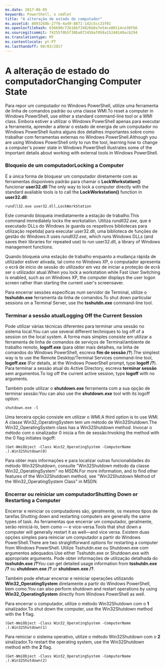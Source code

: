 ```yaml
---
ms.date: 2017-06-05
keywords: PowerShell, o cmdlet
title: "A alteração de estado do computador"
ms.assetid: 8093268b-27f8-4a49-8871-142c5cc33f01
ms.openlocfilehash: 636690c72b16bf19826b0a7e54ce00114ce30fb6
ms.sourcegitcommit: 74255f0b5f386a072458af058a15240140acb294
ms.translationtype: MT
ms.contentlocale: pt-PT
ms.lasthandoff: 08/03/2017
---
```

# <a name="changing-computer-state"></a><span data-ttu-id="fe6de-103">A alteração de estado do computador</span><span class="sxs-lookup"><span data-stu-id="fe6de-103">Changing Computer State</span></span>
<span data-ttu-id="fe6de-104">Para repor um computador no Windows PowerShell, utilize uma ferramenta de linha de comandos padrão ou uma classe WMI.</span><span class="sxs-lookup"><span data-stu-id="fe6de-104">To reset a computer in Windows PowerShell, use either a standard command-line tool or a WMI class.</span></span> <span data-ttu-id="fe6de-105">Embora estiver a utilizar o Windows PowerShell apenas para executar a ferramenta, aprender a alterar o estado de energia de um computador no Windows PowerShell ilustra alguns dos detalhes importantes sobre como trabalhar com ferramentas externas no Windows PowerShell.</span><span class="sxs-lookup"><span data-stu-id="fe6de-105">Although you are using Windows PowerShell only to run the tool, learning how to change a computer's power state in Windows PowerShell illustrates some of the important details about working with external tools in Windows PowerShell.</span></span>

### <a name="locking-a-computer"></a><span data-ttu-id="fe6de-106">Bloqueio de um computador</span><span class="sxs-lookup"><span data-stu-id="fe6de-106">Locking a Computer</span></span>
<span data-ttu-id="fe6de-107">É a única forma de bloquear um computador diretamente com as ferramentas disponíveis padrão para chamar o **LockWorkstation()** funcionar **user32.dll**:</span><span class="sxs-lookup"><span data-stu-id="fe6de-107">The only way to lock a computer directly with the standard available tools is to call the **LockWorkstation()** function in **user32.dll**:</span></span>

```
rundll32.exe user32.dll,LockWorkStation
```

<span data-ttu-id="fe6de-108">Este comando bloqueia imediatamente a estação de trabalho.</span><span class="sxs-lookup"><span data-stu-id="fe6de-108">This command immediately locks the workstation.</span></span> <span data-ttu-id="fe6de-109">Utiliza *rundll32.exe*, que é executado DLLs do Windows (e guarda os respetivos bibliotecas para utilização repetida) para executar user32.dll, uma biblioteca de funções de gestão do Windows.</span><span class="sxs-lookup"><span data-stu-id="fe6de-109">It uses *rundll32.exe*, which runs Windows DLLs (and saves their libraries for repeated use) to run user32.dll, a library of Windows management functions.</span></span>

<span data-ttu-id="fe6de-110">Quando bloqueia uma estação de trabalho enquanto a mudança rápida de utilizador estiver ativada, tal como no Windows XP, o computador apresenta o ecrã de início de sessão do utilizador em vez de iniciar a proteção de ecrã ser o utilizador atual.</span><span class="sxs-lookup"><span data-stu-id="fe6de-110">When you lock a workstation while Fast User Switching is enabled, such as on Windows XP, the computer displays the user logon screen rather than starting the current user's screensaver.</span></span>

<span data-ttu-id="fe6de-111">Para encerrar sessões específicas num servidor de Terminal, utilize o **tsshutdn.exe** ferramenta da linha de comandos.</span><span class="sxs-lookup"><span data-stu-id="fe6de-111">To shut down particular sessions on a Terminal Server, use the **tsshutdn.exe** command-line tool.</span></span>

### <a name="logging-off-the-current-session"></a><span data-ttu-id="fe6de-112">Terminar a sessão atual</span><span class="sxs-lookup"><span data-stu-id="fe6de-112">Logging Off the Current Session</span></span>
<span data-ttu-id="fe6de-113">Pode utilizar várias técnicas diferentes para terminar uma sessão no sistema local.</span><span class="sxs-lookup"><span data-stu-id="fe6de-113">You can use several different techniques to log off of a session on the local system.</span></span> <span data-ttu-id="fe6de-114">A forma mais simples consiste em utilizar a ferramenta de linha de comandos de serviços de Terminal/ambiente de trabalho remoto, **logoff.exe** (para obter mais detalhes, na linha de comandos do Windows PowerShell, escreva **fim de sessão /?**).</span><span class="sxs-lookup"><span data-stu-id="fe6de-114">The simplest way is to use the Remote Desktop/Terminal Services command-line tool, **logoff.exe** (For details, at the Windows PowerShell prompt, type **logoff /?**).</span></span> <span data-ttu-id="fe6de-115">Para terminar a sessão atual do Active Directory, escreva **terminar sessão** sem argumentos.</span><span class="sxs-lookup"><span data-stu-id="fe6de-115">To log off the current active session, type **logoff** with no arguments.</span></span>

<span data-ttu-id="fe6de-116">Também pode utilizar o **shutdown.exe** ferramenta com a sua opção de terminar sessão:</span><span class="sxs-lookup"><span data-stu-id="fe6de-116">You can also use the **shutdown.exe** tool with its logoff option:</span></span>

```
shutdown.exe -l
```

<span data-ttu-id="fe6de-117">Uma terceira opção consiste em utilizar o WMI.</span><span class="sxs-lookup"><span data-stu-id="fe6de-117">A third option is to use WMI.</span></span> <span data-ttu-id="fe6de-118">A classe Win32_OperatingSystem tem um método de Win32Shutdown.</span><span class="sxs-lookup"><span data-stu-id="fe6de-118">The Win32_OperatingSystem class has a Win32Shutdown method.</span></span> <span data-ttu-id="fe6de-119">Invocar o método com o sinalizador 0 inicia a fim de sessão:</span><span class="sxs-lookup"><span data-stu-id="fe6de-119">Invoking the method with the 0 flag initiates logoff:</span></span>

```
(Get-WmiObject -Class Win32_OperatingSystem -ComputerName .).Win32Shutdown(0)
```

<span data-ttu-id="fe6de-120">Para obter mais informações e para localizar outras funcionalidades do método Win32Shutdown, consulte "Win32Shutdown método da classe Win32_OperatingSystem" no MSDN.</span><span class="sxs-lookup"><span data-stu-id="fe6de-120">For more information, and to find other features of the Win32Shutdown method, see "Win32Shutdown Method of the Win32_OperatingSystem Class" in MSDN.</span></span>

### <a name="shutting-down-or-restarting-a-computer"></a><span data-ttu-id="fe6de-121">Encerrar ou reiniciar um computador</span><span class="sxs-lookup"><span data-stu-id="fe6de-121">Shutting Down or Restarting a Computer</span></span>
<span data-ttu-id="fe6de-122">Encerrar e reiniciar os computadores são, geralmente, os mesmos tipos de tarefas.</span><span class="sxs-lookup"><span data-stu-id="fe6de-122">Shutting down and restarting computers are generally the same types of task.</span></span> <span data-ttu-id="fe6de-123">As ferramentas que encerrar um computador, geralmente, serão reiniciá-lo, bem como — e vice-versa.</span><span class="sxs-lookup"><span data-stu-id="fe6de-123">Tools that shut down a computer will generally restart it as well—and vice versa.</span></span> <span data-ttu-id="fe6de-124">Existem duas opções simples para reiniciar um computador a partir do Windows PowerShell.</span><span class="sxs-lookup"><span data-stu-id="fe6de-124">There are two straightforward options for restarting a computer from Windows PowerShell.</span></span> <span data-ttu-id="fe6de-125">Utilize Tsshutdn.exe ou Shutdown.exe com argumentos adequados.</span><span class="sxs-lookup"><span data-stu-id="fe6de-125">Use either Tsshutdn.exe or Shutdown.exe with appropriate arguments.</span></span> <span data-ttu-id="fe6de-126">Pode obter informações de utilização detalhada do **tsshutdn.exe /?**</span><span class="sxs-lookup"><span data-stu-id="fe6de-126">You can get detailed usage information from **tsshutdn.exe /?**</span></span> <span data-ttu-id="fe6de-127">ou **shutdown.exe /?**.</span><span class="sxs-lookup"><span data-stu-id="fe6de-127">or **shutdown.exe /?**.</span></span>

<span data-ttu-id="fe6de-128">Também pode efetuar encerrar e reiniciar operações utilizando **Win32_OperatingSystem** diretamente a partir do Windows PowerShell, bem como.</span><span class="sxs-lookup"><span data-stu-id="fe6de-128">You can also perform shutdown and restart operations by using **Win32_OperatingSystem** directly from Windows PowerShell as well.</span></span>

<span data-ttu-id="fe6de-129">Para encerrar o computador, utilize o método Win32Shutdown com o **1** sinalizador.</span><span class="sxs-lookup"><span data-stu-id="fe6de-129">To shut down the computer, use the Win32Shutdown method with the **1** flag.</span></span>

```
(Get-WmiObject -Class Win32_OperatingSystem -ComputerName .).Win32Shutdown(1)
```

<span data-ttu-id="fe6de-130">Para reiniciar o sistema operativo, utilize o método Win32Shutdown com o **2** sinalizador.</span><span class="sxs-lookup"><span data-stu-id="fe6de-130">To restart the operating system, use the Win32Shutdown method with the **2** flag.</span></span>

```
(Get-WmiObject -Class Win32_OperatingSystem -ComputerName .).Win32Shutdown(2)
```

